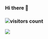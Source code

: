 ### Hi there 👋

<!--
**john8628/john8628** is a ✨ _special_ ✨ repository because its `README.md` (this file) appears on your GitHub profile.

Here are some ideas to get you started:

- 🔭 I’m currently working on ...
- 🌱 I’m currently learning ...
- 👯 I’m looking to collaborate on ...
- 🤔 I’m looking for help with ...
- 💬 Ask me about ...
- 📫 How to reach me: ...
- 😄 Pronouns: ...
- ⚡ Fun fact: ...
-->
<!-- <div id="header" align="center">
  <img src="https://media.giphy.com/media/M9gbBd9nbDrOTu1Mqx/giphy.gif" width="100"/>
</div> 
-->
### ![visitors count](https://visitors-by-url-pls-dont-use-this-in-your-repo.vercel.app/john8628-github-readme)

<img src="https://github-readme-stats.vercel.app/api?username=john8628&show_icons=true&icon_color=0366d6&text_color=24292e&bg_color=fff&hide_title=false">